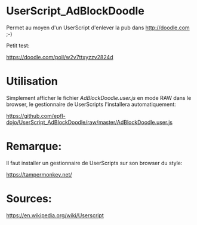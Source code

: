 # UserScript_AdBlockDoodle

Permet au moyen d'un UserScript d'enlever la pub dans http://doodle.com ;-)

Petit test:

https://doodle.com/poll/w2v7ttxyzzv2824d

# Utilisation
Simplement afficher le fichier *AdBlockDoodle.user.js* en mode RAW dans le browser, le gestionnaire de UserScripts l'installera automatiquement:

https://github.com/epfl-dojo/UserScript_AdBlockDoodle/raw/master/AdBlockDoodle.user.js

# Remarque:
Il faut installer un gestionnaire de UserScripts sur son browser du style:

https://tampermonkey.net/

# Sources:

https://en.wikipedia.org/wiki/Userscript
